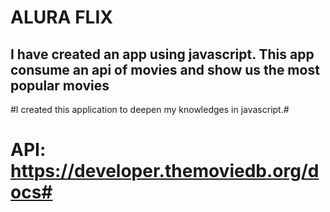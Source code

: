 # ALURA FLIX #
## I have created an app using javascript. This app consume an api of movies and show us the most popular movies ##
#I created this application to deepen my knowledges in javascript.#

# API: https://developer.themoviedb.org/docs#
